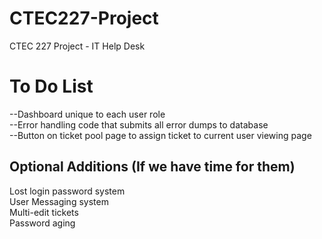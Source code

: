 CTEC227-Project
===============

CTEC 227 Project - IT Help Desk

To Do List
==========
--Dashboard unique to each user role  
--Error handling code that submits all error dumps to database  
--Button on ticket pool page to assign ticket to current user viewing page  
  
Optional Additions (If we have time for them)
---
Lost login password system  
User Messaging system  
Multi-edit tickets  
Password aging  
